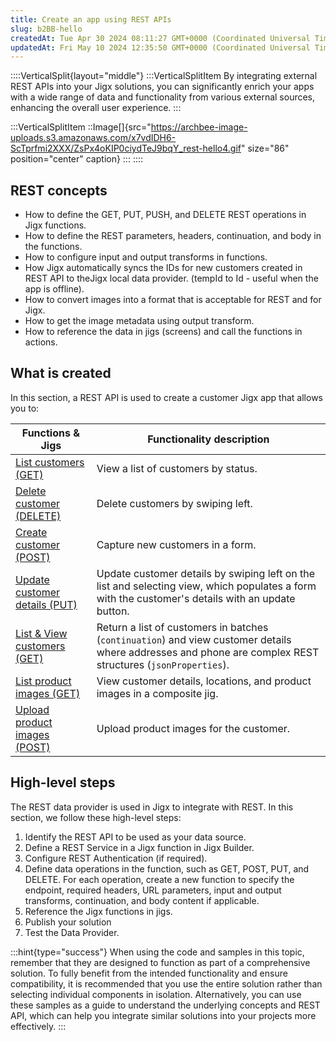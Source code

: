 ```yaml
---
title: Create an app using REST APIs
slug: b2BB-hello
createdAt: Tue Apr 30 2024 08:11:27 GMT+0000 (Coordinated Universal Time)
updatedAt: Fri May 10 2024 12:35:50 GMT+0000 (Coordinated Universal Time)
---
```


::::VerticalSplit{layout="middle"}
:::VerticalSplitItem
By integrating external REST APIs into your Jigx solutions, you can significantly enrich your apps with a wide range of data and functionality from various external sources, enhancing the overall user experience.
:::

:::VerticalSplitItem
::Image[]{src="https://archbee-image-uploads.s3.amazonaws.com/x7vdIDH6-ScTprfmi2XXX/ZsPx4oKIP0ciydTeJ9bqY_rest-hello4.gif" size="86" position="center" caption}
:::
::::

## REST concepts

- How to define the GET, PUT, PUSH, and DELETE REST operations in Jigx functions.
- How to define the REST parameters, headers, continuation, and body in the functions.
- How to configure input and output transforms in functions.
- How Jigx automatically syncs the IDs for new customers created in REST API to theJigx local data provider. (tempId to Id - useful when the app is offline).
- How to convert images into a format that is acceptable for REST and for Jigx.
- How to get the image metadata using output transform.
- How to reference the data in jigs (screens) and call the functions in actions.&#x20;

## What is created

In this section, a REST API is used to create a customer Jigx app that allows you to:

| **Functions & Jigs**                                                                                | **Functionality description**                                                                                                                               |
| --------------------------------------------------------------------------------------------------- | ----------------------------------------------------------------------------------------------------------------------------------------------------------- |
| [List customers (GET)](<./Create an app using REST APIs/List customers _GET_.md>)                   | View a list of customers by status.                 |
| [Delete customer (DELETE)](<./Create an app using REST APIs/Delete customer _DELETE_.md>)           | Delete customers by swiping left.                       |
| [Create customer (POST)](<./Create an app using REST APIs/Create customer _POST_.md>)               | Capture new customers in a form.                        |
| [Update customer details (PUT)](<./Create an app using REST APIs/Update customer details _PUT_.md>) | Update customer details by swiping left on the list and selecting view, which populates a form with the customer's details with an update button.           |
| [List & View customers (GET)](<./Create an app using REST APIs/List _ View customers _GET_.md>)     | Return a list of customers in batches (`continuation`) and view customer details where addresses and phone are complex REST structures (`jsonProperties`).  |
| [List product images (GET)](<./Create an app using REST APIs/List product images _GET_.md>)         | View customer details, locations, and product images in a composite jig.                                                                              |
| [Upload product images (POST)](<./Create an app using REST APIs/Upload product images _POST_.md>)   | Upload product images for the customer.                 |

## High-level steps

The REST data provider is used in Jigx to integrate with REST. In this section, we follow these high-level steps:

1. Identify the REST API to be used as your data source.
2. Define a REST Service in a Jigx function in Jigx Builder.
3. Configure REST Authentication (if required).
4. Define data operations in the function, such as GET, POST, PUT, and DELETE. For each operation, create a new function to specify the endpoint, required headers, URL parameters, input and output transforms, continuation, and body content if applicable.
5. Reference the Jigx functions in jigs.
6. Publish your solution
7. Test the Data Provider.

:::hint{type="success"}
When using the code and samples in this topic, remember that they are designed to function as part of a comprehensive solution. To fully benefit from the intended functionality and ensure compatibility, it is recommended that you use the entire solution rather than selecting individual components in isolation. Alternatively, you can use these samples as a guide to understand the underlying concepts and REST API, which can help you integrate similar solutions into your projects more effectively.
:::

